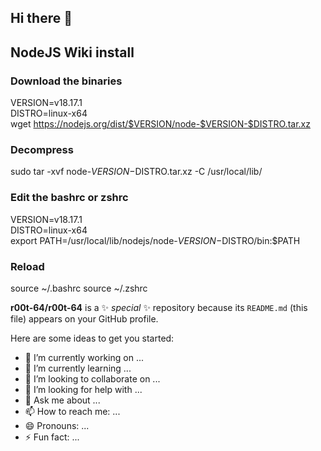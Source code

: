 ## Hi there 👋

## NodeJS Wiki install  

### Download the binaries
VERSION=v18.17.1   
DISTRO=linux-x64   
wget https://nodejs.org/dist/$VERSION/node-$VERSION-$DISTRO.tar.xz   

### Decompress   
sudo tar -xvf node-$VERSION-$DISTRO.tar.xz -C /usr/local/lib/   

### Edit the bashrc or zshrc   
VERSION=v18.17.1   
DISTRO=linux-x64   
export PATH=/usr/local/lib/nodejs/node-$VERSION-$DISTRO/bin:$PATH   

### Reload
source ~/.bashrc 
source ~/.zshrc

**r00t-64/r00t-64** is a ✨ _special_ ✨ repository because its `README.md` (this file) appears on your GitHub profile.

Here are some ideas to get you started:

- 🔭 I’m currently working on ...
- 🌱 I’m currently learning ...
- 👯 I’m looking to collaborate on ...
- 🤔 I’m looking for help with ...
- 💬 Ask me about ...
- 📫 How to reach me: ...
- 😄 Pronouns: ...
- ⚡ Fun fact: ...

